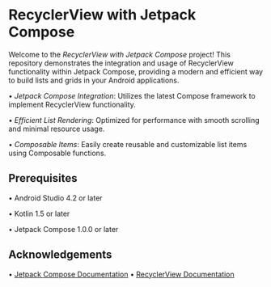 # RecyclerView with Jetpack Compose
Welcome to the *RecyclerView with Jetpack Compose* project! This repository demonstrates the integration and usage of RecyclerView functionality within Jetpack Compose, providing a modern and efficient way to build lists and grids in your Android applications.

•⁠  ⁠*Jetpack Compose Integration*: Utilizes the latest Compose framework to implement RecyclerView functionality.

•⁠  ⁠*Efficient List Rendering*: Optimized for performance with smooth scrolling and minimal resource usage.

•⁠  ⁠*Composable Items*: Easily create reusable and customizable list items using Composable functions.

## Prerequisites

•⁠  ⁠Android Studio 4.2 or later

•⁠  ⁠Kotlin 1.5 or later

•⁠  ⁠Jetpack Compose 1.0.0 or later

## Acknowledgements

•⁠  ⁠[Jetpack Compose Documentation](https://developer.android.com/jetpack/compose/documentation)
•⁠  ⁠[RecyclerView Documentation](https://developer.android.com/guide/topics/ui/layout/recyclerview)

